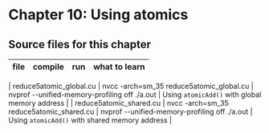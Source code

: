 # Chapter 10: Using atomics

## Source files for this chapter


| file   |      compile      |  run | what to learn |
|----------|:-------------|:----------------|:----------------|

| reduce5atomic_global.cu | nvcc -arch=sm_35 reduce5atomic_global.cu | nvprof --unified-memory-profiling off ./a.out | Using `atomicAdd()` with global memory address |
| reduce5atomic_shared.cu | nvcc -arch=sm_35 reduce5atomic_shared.cu | nvprof --unified-memory-profiling off ./a.out | Using `atomicAdd()` with shared memory address |
